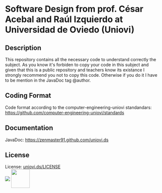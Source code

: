 # Software Design from prof. César Acebal and Raúl Izquierdo at Universidad de Oviedo (Uniovi)

## Description 
This repository contains all the necessary code to understand correctly the subject. As you know it's forbiden to copy your code in this subject and given that this is a public repository and teachers know its existance I strongly recommend you not to copy this code. Otherwise if you do it I have to be mention in the JavaDoc tag @author.

## Coding Format
Code format according to the computer-engineering-uniovi standandars: https://github.com/computer-engineering-uniovi/standards

## Documentation
JavaDoc: https://zenmaster91.github.com/uniovi.ds

## License
License: [uniovi.ds/LICENSE](https://github.com/ZenMaster91/uniovi.ds/blob/master/LICENSE)
<br>
<img src="https://github.com/computer-engineering-uniovi/standars/blob/master/ovicomputing@small.png" align="middle">
<img src="https://s3-eu-west-1.amazonaws.com/guille.uniovi/Files/Guill_io-logo%40color.png" height="61" align="middle">
